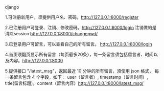 django

1.可注册新用户，须提供用户名、密码。http://127.0.0.1:8000/register

2.已注册用户可登录、注销、修改密码。http://127.0.0.1:8000/login 注销做的是清除session http://127.0.0.1:8000/changepwd/

3.已登录用户可留言，可以查看自己的所有留言。 http://127.0.0.1:8000/login

4.首页须翻页显示所有留言（每页最多20条），每一条留言须包括留言者、时间以及内容。http://127.0.0.1:8000

5.提供接口 "/latest_msg"，返回最近 10 分钟的所有留言，须使用 json 格式， 每一条留言包含 4 个字段，如下： user（留言者）, timestamp（留言时间）, title(留言标题)，content（留言内容）http://127.0.0.1:8000/latest_msg/
